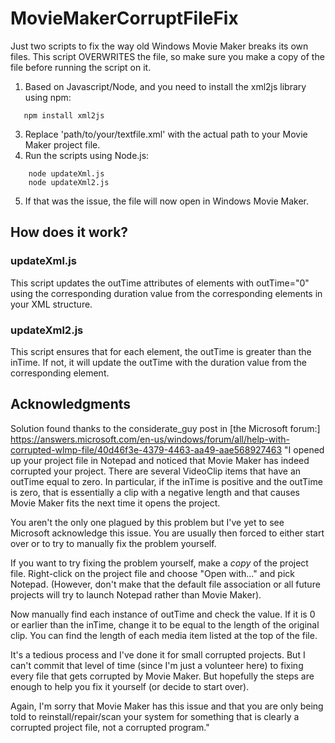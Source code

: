 # MovieMakerCorruptFileFix
Just two scripts to fix the way old Windows Movie Maker breaks its own files. This script OVERWRITES the file, so make sure you make a copy of the file before running the script on it.
1. Based on Javascript/Node, and you need to install the xml2js library using npm:
```
   npm install xml2js
```
3. Replace 'path/to/your/textfile.xml' with the actual path to your Movie Maker project file.
4. Run the scripts using Node.js: 
```
    node updateXml.js
    node updateXml2.js
```
5. If that was the issue, the file will now open in Windows Movie Maker.
## How does it work?
### updateXml.js
This script updates the outTime attributes of <VideoClip> elements with outTime="0" using the corresponding duration value from the corresponding <MediaItem> elements in your XML structure.
### updateXml2.js
This script ensures that for each <VideoClip> element, the outTime is greater than the inTime. If not, it will update the outTime with the duration value from the corresponding <MediaItem> element.

## Acknowledgments
Solution found thanks to the considerate_guy post in [the Microsoft forum:] https://answers.microsoft.com/en-us/windows/forum/all/help-with-corrupted-wlmp-file/40d46f3e-4379-4463-aa49-aae568927463 
"I opened up your project file in Notepad and noticed that Movie Maker has indeed corrupted your project. There are several VideoClip items that have an outTime equal to zero. In particular, if the inTime is positive and the outTime is zero, that is essentially a clip with a negative length and that causes Movie Maker fits the next time it opens the project.

You aren't the only one plagued by this problem but I've yet to see Microsoft acknowledge this issue. You are usually then forced to either start over or to try to manually fix the problem yourself.

If you want to try fixing the problem yourself, make a *copy* of the project file. Right-click on the project file and choose "Open with..." and pick Notepad. (However, don't make that the default file association or all future projects will try to launch Notepad rather than Movie Maker).

Now manually find each instance of outTime and check the value. If it is 0 or earlier than the inTime, change it to be equal to the length of the original clip. You can find the length of each media item listed at the top of the file.

It's a tedious process and I've done it for small corrupted projects. But I can't commit that level of time (since I'm just a volunteer here) to fixing every file that gets corrupted by Movie Maker.  But hopefully the steps are enough to help you fix it yourself (or decide to start over).

Again, I'm sorry that Movie Maker has this issue and that you are only being told to reinstall/repair/scan your system for something that is clearly a corrupted project file, not a corrupted program."
